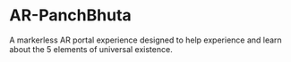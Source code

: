 # AR-PanchBhuta
A markerless AR portal experience designed to help experience and learn about the 5 elements of universal existence.
